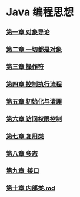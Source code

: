 # Java 编程思想
### [第一章 对象导论](./第一章_对象导论.md)
### [第二章 一切都是对象](./第二章_一切都是对象.md)
### [第三章 操作符](./第三章_操作符.md)
### [第四章 控制执行流程](./第四章_控制执行流程.md)
### [第五章 初始化与清理](./第五章_初始化与清理.md)
### [第六章 访问权限控制](./第六章_访问权限控制.md)
### [第七章 复用类](./第七章_复用类.md)
### [第八章 多态](./第八章_多态.md)
### [第九章_接口](./第九章_接口.md)
### [第十章 内部类.md](./第十章_内部类.md)











